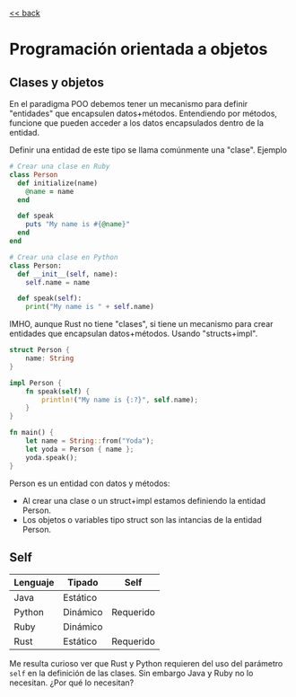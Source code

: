 [<< back](README.md)

# Programación orientada a objetos

## Clases y objetos

En el paradigma POO debemos tener un mecanismo para definir "entidades" que encapsulen datos+métodos. Entendiendo por métodos, funcione que pueden acceder a los datos encapsulados dentro de la entidad.

Definir una entidad de este tipo se llama comúnmente una "clase". Ejemplo

```ruby
# Crear una clase en Ruby
class Person
  def initialize(name)
    @name = name
  end

  def speak
    puts "My name is #{@name}"
  end
end
```

```python
# Crear una clase en Python
class Person:
  def __init__(self, name):
    self.name = name

  def speak(self):
    print("My name is " + self.name)

```

IMHO, aunque Rust no tiene "clases", si tiene un mecanismo para crear entidades que encapsulan datos+métodos. Usando "structs+impl".

```rust
struct Person {
    name: String
}

impl Person {
    fn speak(self) {
        println!("My name is {:?}", self.name);
    }
}

fn main() {
    let name = String::from("Yoda");
    let yoda = Person { name };
    yoda.speak();
}
```

Person es un entidad con  datos y métodos:
* Al crear una clase o un struct+impl estamos definiendo la entidad Person.
* Los objetos o variables tipo struct son las intancias de la entidad Person.

## Self

| Lenguaje | Tipado   | Self      |
| -------- | -------- | --------- |
| Java     | Estático |           |
| Python   | Dinámico | Requerido |
| Ruby     | Dinámico |           |
| Rust     | Estático | Requerido |

Me resulta curioso ver que Rust y Python requieren del uso del parámetro `self` en la definición de las clases. Sin embargo Java y Ruby no lo necesitan. ¿Por qué lo necesitan?
